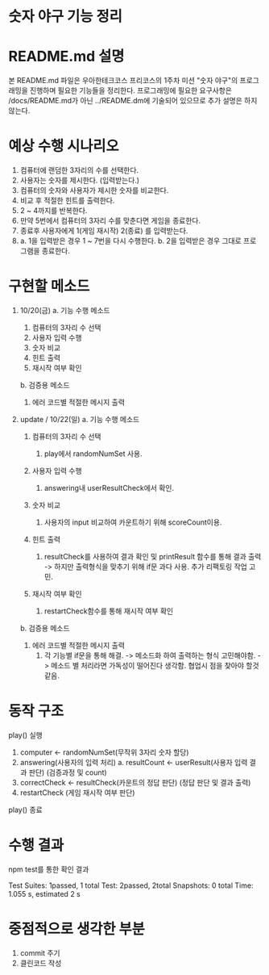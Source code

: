# 숫자 야구 기능 정리

# README.md 설명

본 README.md 파일은 우아한테크코스 프리코스의 1주차 미션 "숫자 야구"의 프로그래밍을 진행하며 필요한 기능들을 정리한다.
프로그래밍에 필요한 요구사항은 /docs/README.md가 아닌 ../README.dm에 기술되어 있으므로 추가 설명은 하지 않는다.

# 예상 수행 시나리오

1. 컴퓨터에 랜덤한 3자리의 수를 선택한다.
2. 사용자는 숫자를 제시한다. (입력받는다.)
3. 컴퓨터의 숫자와 사용자가 제시한 숫자를 비교한다.
4. 비교 후 적절한 힌트를 출력한다.
5. 2 ~ 4까지를 반복한다.
6. 만약 5번에서 컴퓨터의 3자리 수를 맞춘다면 게임을 종료한다.
7. 종료후 사용자에게 1(게임 재시작) 2(종료) 를 입력받는다.
8. a. 1을 입력받은 경우 1 ~ 7번을 다시 수행한다.
   b. 2을 입력받은 경우 그대로 프로그램을 종료한다.

# 구현할 메소드

1. 10/20(금)
   a. 기능 수행 메소드

   1. 컴퓨터의 3자리 수 선택
   2. 사용자 입력 수행
   3. 숫자 비교
   4. 힌트 출력
   5. 재시작 여부 확인

   b. 검증용 메소드

   1. 에러 코드별 적절한 메시지 출력

1. update / 10/22(일)
   a. 기능 수행 메소드

   1. 컴퓨터의 3자리 수 선택

      1. play에서 randomNumSet 사용.

   2. 사용자 입력 수행

      1. answering내 userResultCheck에서 확인.

   3. 숫자 비교

      1. 사용자의 input 비교하여 카운트하기 위해
         scoreCount이용.

   4. 힌트 출력

      1. resultCheck를 사용하여 결과 확인 및 printResult 함수를 통해 결과 출력
         -> 하지만 출력형식을 맞추기 위해 if문 과다 사용. 추가 리팩토링 작업 고민.

   5. 재시작 여부 확인
      1. restartCheck함수를 통해 재시작 여부 확인

   b. 검증용 메소드

   1. 에러 코드별 적절한 메시지 출력
      1. 각 기능별 if문을 통해 해결.
         -> 메소드화 하여 출력하는 형식 고민해야함.
         -> 메소드 별 처리라면 가독성이 떨어진다 생각함. 협업시 점을 찾아야 할것 같음.

# 동작 구조

play() 실행

1. computer <- randomNumSet(무작위 3자리 숫자 할당)
2. answering(사용자의 입력 처리)
   a. resultCount <- userResult(사용자 입력 결과 판단)
   (검증과정 및 count)
3. correctCheck <- resultCheck(카운트의 정답 판단)
   (정답 판단 및 결과 출력)
4. restartCheck
   (게임 재시작 여부 판단)

play() 종료

# 수행 결과

npm test를 통한 확인 결과

Test Suites: 1passed, 1 total
Test: 2passed, 2total
Snapshots: 0 total
Time: 1.055 s, estimated 2 s

# 중점적으로 생각한 부분

1. commit 주기
2. 클린코드 작성
